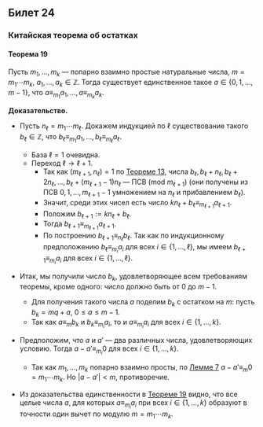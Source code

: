 ## Билет 24

### Китайская теорема об остатках

#### Теорема 19

Пусть $m_1, \ldots, m_k$ — попарно взаимно простые натуральные числа, $m = m_1 \cdots m_k$, $a_1, \ldots, a_k \in \mathbb{Z}$. Тогда существует единственное такое $a \in \{0, 1, \ldots, m - 1\}$, что $a \equiv_{m_1} a_1, \ldots, a \equiv_{m_k} a_k$.

**Доказательство.**

- Пусть $n_\ell = m_1 \cdots m_\ell$. Докажем индукцией по $\ell$ существование такого $b_\ell \in \mathbb{Z}$, что $b_\ell \equiv_{m_1} a_1, \ldots, b_\ell \equiv_{m_\ell} a_\ell$.
  - База $\ell = 1$ очевидна.
  - Переход $\ell \rightarrow \ell + 1$.
    - Так как $(m_{\ell+1}, n_\ell) = 1$ по [Теореме 13](#теорема-13), числа $b_\ell, b_\ell + n_\ell, b_\ell + 2n_\ell, \ldots, b_\ell + (m_{\ell+1} - 1)n_\ell$ — ПСВ (mod $m_{\ell+1}$) (они получены из ПСВ $0, 1, \ldots, m_{\ell+1} - 1$ умножением на $n_\ell$ и прибавлением $b_\ell$).
    - Значит, среди этих чисел есть число $kn_\ell + b_\ell \equiv_{m_{\ell+1}} a_{\ell+1}$.
    - Положим $b_{\ell+1} := kn_\ell + b_\ell$.
    - Тогда $b_{\ell+1} \equiv_{m_{\ell+1}} a_{\ell+1}$.
    - По построению $b_{\ell+1} \equiv_{n_\ell} b_\ell$. Так как по индукционному предположению $b_\ell \equiv_{m_i} a_i$ для всех $i \in \{1, \ldots, \ell\}$, мы имеем $b_{\ell+1} \equiv_{m_i} a_i$ для всех $i \in \{1, \ldots, \ell\}$.
- Итак, мы получили число $b_k$, удовлетворяющее всем требованиям теоремы, кроме одного: число должно быть от $0$ до $m - 1$.
  - Для получения такого числа $a$ поделим $b_k$ с остатком на $m$: пусть $b_k = mq + a$, $0 \le a \le m - 1$.
  - Так как $a \equiv_{m} b_k$ и $b_k \equiv_{m_i} a_i$, то и $a \equiv_{m_i} a_i$ для всех $i \in \{1, \ldots, k\}$.
- Предположим, что $a$ и $a'$ — два различных числа, удовлетворяющих условию. Тогда $a - a' \equiv_{m_i} 0$ для всех $i \in \{1, \ldots, k\}$.
  - Так как $m_1, \ldots, m_k$ попарно взаимно просты, по [Лемме 7](#лемма-7) $a - a' \equiv_{m} 0 = m_1 \cdots m_k$. Но $|a - a'| < m$, противоречие.

- Из доказательства единственности в [Теореме 19](#теорема-19) видно, что все целые числа $a$, для которых $a \equiv_{m_i} a_i$ при всех $i \in \{1, \ldots, k\}$ образуют в точности один вычет по модулю $m = m_1 \cdots m_k$.